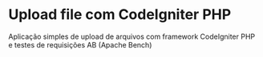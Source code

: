 # Upload file com CodeIgniter PHP
Aplicação simples de upload de arquivos com framework CodeIgniter PHP e testes de requisições AB (Apache Bench) 
